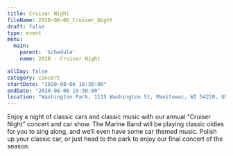 ```yaml
---
title: Cruiser Night
fileName: 2020-08-06_Cruiser_Night
draft: false
type: event
menu: 
  main:
    parent: 'Schedule'
    name: 2020 - Cruiser Night

allDay: false
category: concert
startDate: "2020-08-06 18:30:00"
endDate: "2020-08-06 19:30:00"
location: "Washington Park, 1115 Washington St, Manitowoc, WI 54220, USA"
---
```

Enjoy a night of classic cars and classic music with our annual “Cruiser Night” concert and car show.  The Marine Band will be playing classic oldies for you to sing along, and we’ll even have some car themed music.  Polish up your classic car, or just head to the park to enjoy our final concert of the season.  

